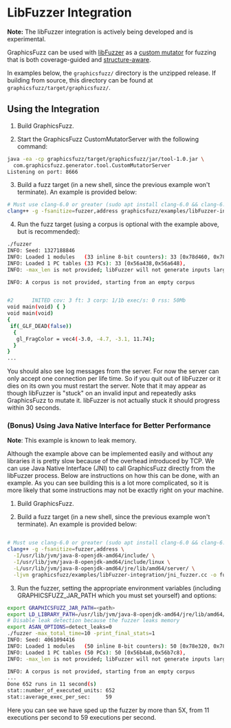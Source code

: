 # LibFuzzer Integration

**Note:** The libFuzzer integration is actively being developed and is
experimental.

GraphicsFuzz can be used with [libFuzzer](http://llvm.org/docs/LibFuzzer.html)
as a [custom mutator](https://cs.chromium.org/chromium/src/third_party/libFuzzer/src/FuzzerInterface.h)
for fuzzing that is both coverage-guided and [structure-aware](https://github.com/google/fuzzer-test-suite/blob/master/tutorial/structure-aware-fuzzing.md).

In examples below, the `graphicsfuzz/` directory is the unzipped release. If
building from source, this directory can be found at
`graphicsfuzz/target/graphicsfuzz/`.

## Using the Integration

1. Build GraphicsFuzz.

2. Start the GraphicsFuzz CustomMutatorServer with the following command:

```bash
java -ea -cp graphicsfuzz/target/graphicsfuzz/jar/tool-1.0.jar \
  com.graphicsfuzz.generator.tool.CustomMutatorServer
Listening on port: 8666
```

3. Build a fuzz target (in a new shell, since the previous example won't
   terminate). An example is provided below:

```bash
# Must use clang-6.0 or greater (sudo apt install clang-6.0 && clang-6.0 -fsanitize=fuzzer...).
clang++ -g -fsanitize=fuzzer,address graphicsfuzz/examples/libFuzzer-integration/tcp_fuzzer.cc -o fuzzer
```

4. Run the fuzz target (using a corpus is optional with the example above, but
   is recommended):

```bash
./fuzzer
INFO: Seed: 1327188846
INFO: Loaded 1 modules   (33 inline 8-bit counters): 33 [0x78d460, 0x78d481),
INFO: Loaded 1 PC tables (33 PCs): 33 [0x56a438,0x56a648),
INFO: -max_len is not provided; libFuzzer will not generate inputs larger than 4096 bytes

INFO: A corpus is not provided, starting from an empty corpus


#2      INITED cov: 3 ft: 3 corp: 1/1b exec/s: 0 rss: 50Mb
void main(void) { }
void main(void)
{
 if(_GLF_DEAD(false))
  {
   gl_FragColor = vec4(-3.0, -4.7, -3.1, 11.74);
  }
}
...
```

You should also see log messages from the server.
For now the server can only accept one connection per life time. So if you quit
out of libFuzzer or it dies on its own you must restart the server.
Note that it may appear as though libFuzzer is "stuck" on an invalid input and
repeatedly asks GraphicsFuzz to mutate it. libFuzzer is not actually stuck it
should progress within 30 seconds.

### (Bonus) Using Java Native Interface for Better Performance

**Note**: This example is known to leak memory.

Although the example above can be implemented easily and without any libraries
it is pretty slow because of the overhead introduced by TCP. We can use Java
Native Interface (JNI) to call GraphicsFuzz directly from the libFuzzer process.
Below are instructions on how this can be done, with an example. As you can see
building this is a lot more complicated, so it is more likely that some
instructions may not be exactly right on your machine.

1. Build GraphicsFuzz.

2. Build a fuzz target (in a new shell, since the previous example won't
   terminate). An example is provided below:
```bash

# Must use clang-6.0 or greater (sudo apt install clang-6.0 && clang-6.0 -fsanitize=fuzzer...).
clang++ -g -fsanitize=fuzzer,address \
  -I/usr/lib/jvm/java-8-openjdk-amd64/include/ \
  -I/usr/lib/jvm/java-8-openjdk-amd64/include/linux \
  -L/usr/lib/jvm/java-8-openjdk-amd64/jre/lib/amd64/server/ \
  -ljvm graphicsfuzz/examples/libFuzzer-integration/jni_fuzzer.cc -o fuzzer

```

3. Run the fuzzer, setting the appropriate environment variables (including
   GRAPHICSFUZZ_JAR_PATH which you must set yourself) and options:

```bash
export GRAPHICSFUZZ_JAR_PATH=<path>
export LD_LIBRARY_PATH=/usr/lib/jvm/java-8-openjdk-amd64/jre/lib/amd64/server/
# Disable leak detection because the fuzzer leaks memory
export ASAN_OPTIONS=detect_leaks=0
./fuzzer -max_total_time=10 -print_final_stats=1
INFO: Seed: 4061094416
INFO: Loaded 1 modules   (50 inline 8-bit counters): 50 [0x78e320, 0x78e352),
INFO: Loaded 1 PC tables (50 PCs): 50 [0x56b4a8,0x56b7c8),
INFO: -max_len is not provided; libFuzzer will not generate inputs larger than 4096 bytes

INFO: A corpus is not provided, starting from an empty corpus
...
Done 652 runs in 11 second(s)
stat::number_of_executed_units: 652
stat::average_exec_per_sec:     59
```

Here you can see we have sped up the fuzzer by more than 5X, from 11 executions
per second to 59 executions per second.
